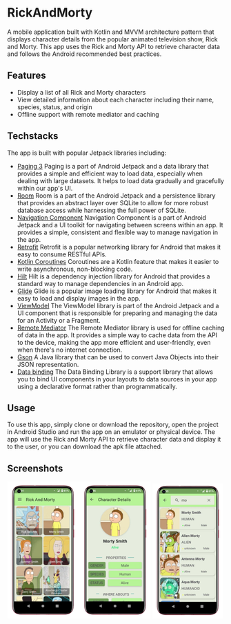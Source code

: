 # RickAndMorty
A mobile application built with Kotlin and MVVM architecture pattern that displays character details from the popular animated television show, Rick and Morty. This app uses the Rick and Morty API to retrieve character data and follows the Android recommended best practices.

## Features
   - Display a list of all Rick and Morty characters
   - View detailed information about each character including their name, species, status, and origin
   - Offline support with remote mediator and caching

## Techstacks
The app is built with popular Jetpack libraries including:
   * [Paging 3](https://developer.android.com/topic/libraries/architecture/paging) Paging is a part of Android Jetpack and a data library that provides a simple and efficient way to load data, especially when dealing with large datasets. It helps to load data gradually and gracefully within our app's UI.
   * [Room](https://developer.android.com/topic/libraries/architecture/room) Room is a part of the Android Jetpack and a persistence library that provides an abstract layer over SQLite to allow for more robust database access while harnessing the full power of SQLite.
   * [Navigation Component](https://developer.android.com/guide/navigation) Navigation Component is a part of Android Jetpack and a UI toolkit for navigating between screens within an app. It provides a simple, consistent and flexible way to manage navigation in the app.
   * [Retrofit](https://square.github.io/retrofit/) Retrofit is a popular networking library for Android that makes it easy to consume RESTful APIs.
   * [Kotlin Coroutines](https://kotlinlang.org/docs/reference/coroutines-overview.html)  Coroutines are a Kotlin feature that makes it easier to write asynchronous, non-blocking code.
   * [Hilt](https://dagger.dev/hilt/) Hilt is a dependency injection library for Android that provides a standard way to manage dependencies in an Android app.
   * [Glide](https://bumptech.github.io/glide/) Glide is a popular image loading library for Android that makes it easy to load and display images in the app.
   * [ViewModel](https://developer.android.com/topic/libraries/architecture/viewmodel) The ViewModel library is part of the Android Jetpack and a UI component that is responsible for preparing and managing the data for an Activity or a Fragment.
   * [Remote Mediator](https://developer.android.com/topic/libraries/architecture/paging/v3-remote-mediator)  The Remote Mediator library is used for offline caching of data in the app. It provides a simple way to cache data from the API to the device, making the app more efficient and user-friendly, even when there's no internet connection.
   * [Gson](https://github.com/google/gson) A Java library that can be used to convert Java Objects into their JSON representation.
   * [Data binding](https://developer.android.com/topic/libraries/data-binding) The Data Binding Library is a support library that allows you to bind UI components in your layouts to data sources in your app using a declarative format rather than programmatically.

## Usage
To use this app, simply clone or download the repository, open the project in Android Studio and run the app on an emulator or physical device. The app will use the Rick and Morty API to retrieve character data and display it to the user, or you can download the apk file attached.

## Screenshots
 ![](screenshots/screenshot0.png)
 ![](screenshots/screenshot5.png)
